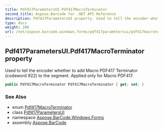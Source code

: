 ```yaml
---
title: Pdf417ParametersUI.Pdf417MacroTerminator
second_title: Aspose.BarCode for .NET API Reference
description: Pdf417ParametersUI property. Used to tell the encoder whether to add Macro PDF417 Terminator codeword 922 to the segment. Applied only for Macro PDF417
type: docs
weight: 200
url: /net/aspose.barcode.windows.forms/pdf417parametersui/pdf417macroterminator/
---
```

## Pdf417ParametersUI.Pdf417MacroTerminator property

Used to tell the encoder whether to add Macro PDF417 Terminator (codeword 922) to the segment. Applied only for Macro PDF417.

```csharp
public Pdf417MacroTerminator Pdf417MacroTerminator { get; set; }
```

### See Also

* enum [Pdf417MacroTerminator](../../../aspose.barcode.generation/pdf417macroterminator/)
* class [Pdf417ParametersUI](../)
* namespace [Aspose.BarCode.Windows.Forms](../../../aspose.barcode.windows.forms/)
* assembly [Aspose.BarCode](../../../)


